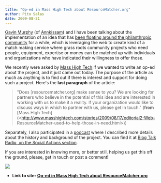 ```yaml
---
title: "Op-ed in Mass High Tech about ResourceMatcher.org"
author: Pito Salas
date: 2009-08-21
---
```


[Gavin Murphy](<http://www.linkedin.com/in/gavinmurphy>) (of
[Annkissam](<http://www.annkissam.com/>)) and I have been talking about the
implementation of an idea that has [been floating around the philanthropic
community](<http://munnecke.com/blog/?tag=microphilanthropy>) for a while,
which is leveraging the web to create kind of a match making service where
grass roots community projects who need people, equipment, expertise or money
can be matched up with individuals and organizations who have indicated their
willingness to offer those.

We recently were asked by [Mass High Tech](<http://www.masshightech.com/>) if
we wanted to write an op-ed about the project, and it just came out today. The
purpose of the article as much as anything is to find out if there is interest
and support for doing such a project. Here's the **last paragraph** of the
article:

> "Does [resourcematcher.org] make sense to you? We are looking for partners
> who believe in the potential of this idea and are interested in working with
> us to make it a reality. If your organization would like to discuss ways in
> which to partner with us, please get in touch." (**from** [Mass High
> Tech](<http://www.masshightech.com/stories/2009/08/17/editorial2-Web-
> ResourceMatcher-used-to-help-those-in-need.html>))

Separately, I also participated in a [podcast](<http://ow.ly/kCt9>) where I
described more details about the history and background of the project. You
can find it at [Blog Talk Radio, on the Social Actions
section](<http://ow.ly/kCt9>).

If you are interested in knowing more, or better still, helping us get this
off the ground, please, get in touch or post a comment!

![](https://i0.wp.com/img.zemanta.com/pixy.gif?w=584)


* **Link to site:** **[Op-ed in Mass High Tech about ResourceMatcher.org](None)**
